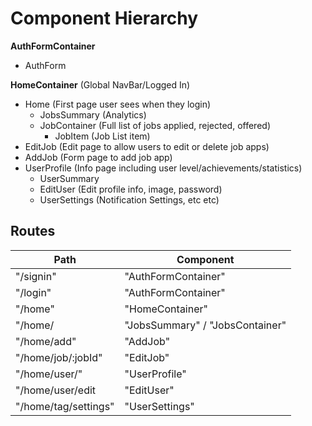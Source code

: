 # Component Hierarchy

**AuthFormContainer**
- AuthForm

**HomeContainer** (Global NavBar/Logged In)
- Home (First page user sees when they login)
    - JobsSummary (Analytics)
    - JobContainer (Full list of jobs applied, rejected, offered)
        - JobItem (Job List item)
- EditJob (Edit page to allow users to edit or delete job apps)
- AddJob (Form page to add job app)
- UserProfile (Info page including user level/achievements/statistics)
    - UserSummary
    - EditUser (Edit profile info, image, password)
    - UserSettings (Notification Settings, etc etc)

## Routes

|Path   | Component   |
|-------|-------------|
| "/signin" | "AuthFormContainer" |
| "/login" | "AuthFormContainer" |
| "/home" | "HomeContainer" |
| "/home/ | "JobsSummary" / "JobsContainer" |
| "/home/add" | "AddJob" |
| "/home/job/:jobId" | "EditJob" |
| "/home/user/" | "UserProfile" |
| "/home/user/edit | "EditUser" |
| "/home/tag/settings" | "UserSettings" |

